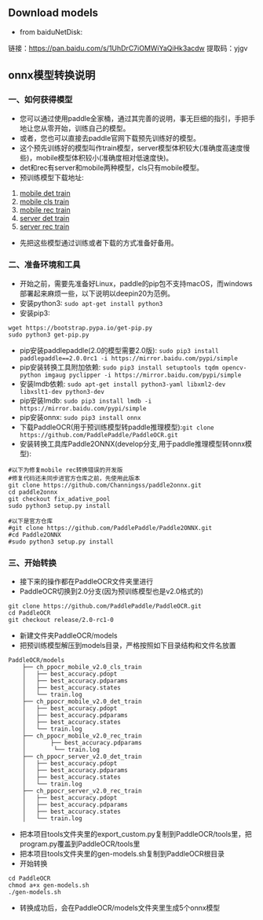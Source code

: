 ## Download models
* from baiduNetDisk:

链接：https://pan.baidu.com/s/1UhDrC7iOMWiYaQiHk3acdw 提取码：yjgv 

## onnx模型转换说明
### 一、如何获得模型
* 您可以通过使用paddle全家桶，通过其完善的说明，事无巨细的指引，手把手地让您从零开始，训练自己的模型。
* 或者，您也可以直接去paddle官网下载预先训练好的模型。
* 这个预先训练好的模型叫作train模型，server模型体积较大(准确度高速度慢些)，mobile模型体积较小(准确度相对低速度快)。
* det和rec有server和mobile两种模型，cls只有mobile模型。
* 预训练模型下载地址:
1. [mobile det train](https://paddleocr.bj.bcebos.com/dygraph_v2.0/ch/ch_ppocr_mobile_v2.0_det_train.tar)
2. [mobile cls train](https://paddleocr.bj.bcebos.com/dygraph_v2.0/ch/ch_ppocr_mobile_v2.0_cls_train.tar)
3. [mobile rec train](https://paddleocr.bj.bcebos.com/dygraph_v2.0/ch/ch_ppocr_mobile_v2.0_rec_train.tar)
4. [server det train](https://paddleocr.bj.bcebos.com/dygraph_v2.0/ch/ch_ppocr_server_v2.0_det_train.tar)
5. [server rec train](https://paddleocr.bj.bcebos.com/dygraph_v2.0/ch/ch_ppocr_server_v2.0_rec_train.tar)
* 先把这些模型通过训练或者下载的方式准备好备用。

### 二、准备环境和工具
* 开始之前，需要先准备好Linux，paddle的pip包不支持macOS，而windows部署起来麻烦一些，以下说明以deepin20为范例。
* 安装python3: ```sudo apt-get install python3```
* 安装pip3: 
```
wget https://bootstrap.pypa.io/get-pip.py
sudo python3 get-pip.py
```
* pip安装paddlepaddle(2.0的模型需要2.0版): ```sudo pip3 install paddlepaddle==2.0.0rc1 -i https://mirror.baidu.com/pypi/simple```
* pip安装转换工具附加依赖: ```sudo pip3 install setuptools tqdm opencv-python imgaug pyclipper -i https://mirror.baidu.com/pypi/simple```
* 安装lmdb依赖: ```sudo apt-get install python3-yaml libxml2-dev libxslt1-dev python3-dev```
* pip安装lmdb: ```sudo pip3 install lmdb -i https://mirror.baidu.com/pypi/simple```
* pip安装onnx: ```sudo pip3 install onnx```
* 下载PaddleOCR(用于预训练模型转paddle推理模型):```git clone https://github.com/PaddlePaddle/PaddleOCR.git```  
* 安装转换工具库Paddle2ONNX(develop分支,用于paddle推理模型转onnx模型):
```shell
#以下为修复mobile rec转换错误的开发版
#修复代码还未同步进官方仓库之前，先使用此版本
git clone https://github.com/Channingss/paddle2onnx.git
cd paddle2onnx
git checkout fix_adative_pool
sudo python3 setup.py install

#以下是官方仓库
#git clone https://github.com/PaddlePaddle/Paddle2ONNX.git
#cd Paddle2ONNX
#sudo python3 setup.py install
```

### 三、开始转换
* 接下来的操作都在PaddleOCR文件夹里进行
* PaddleOCR切换到2.0分支(因为预训练模型也是v2.0格式的)
```shell
git clone https://github.com/PaddlePaddle/PaddleOCR.git
cd PaddleOCR
git checkout release/2.0-rc1-0
```
* 新建文件夹PaddleOCR/models
* 把预训练模型解压到models目录，严格按照如下目录结构和文件名放置
```
PaddleOCR/models
    ├── ch_ppocr_mobile_v2.0_cls_train
    │   ├── best_accuracy.pdopt
    │   ├── best_accuracy.pdparams
    │   ├── best_accuracy.states
    │   └── train.log
    ├── ch_ppocr_mobile_v2.0_det_train
    │   ├── best_accuracy.pdopt
    │   ├── best_accuracy.pdparams
    │   ├── best_accuracy.states
    │   └── train.log
    ├── ch_ppocr_mobile_v2.0_rec_train
    │       ├── best_accuracy.pdparams
    │        └── train.log
    ├── ch_ppocr_server_v2.0_det_train
    │   ├── best_accuracy.pdopt
    │   ├── best_accuracy.pdparams
    │   ├── best_accuracy.states
    │   └── train.log
    ├── ch_ppocr_server_v2.0_rec_train
    │   ├── best_accuracy.pdopt
    │   ├── best_accuracy.pdparams
    │   ├── best_accuracy.states
    │   └── train.log
```
* 把本项目tools文件夹里的export_custom.py复制到PaddleOCR/tools里，把program.py覆盖到PaddleOCR/tools里
* 把本项目tools文件夹里的gen-models.sh复制到PaddleOCR根目录
* 开始转换
```shell
cd PaddleOCR
chmod a+x gen-models.sh
./gen-models.sh
```
* 转换成功后，会在PaddleOCR/models文件夹里生成5个onnx模型
